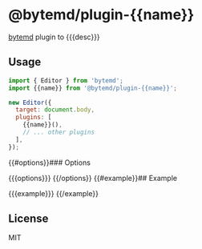 # @bytemd/plugin-{{name}}

[bytemd](https://github.com/bytedance/bytemd) plugin to {{{desc}}}
## Usage

```js
import { Editor } from 'bytemd';
import {{name}} from '@bytemd/plugin-{{name}}';

new Editor({
  target: document.body,
  plugins: [
    {{name}}(),
    // ... other plugins
  ],
});
```

{{#options}}### Options

{{{options}}}
{{/options}}
{{#example}}## Example

{{{example}}}
{{/example}}
## License

MIT
